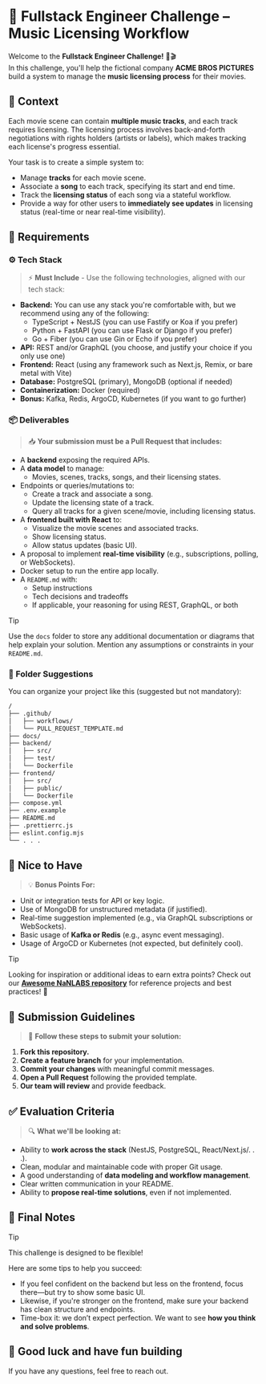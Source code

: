 # 🚀 Fullstack Engineer Challenge – Music Licensing Workflow

Welcome to the **Fullstack Engineer Challenge!** 🎸🎬  
In this challenge, you'll help the fictional company **ACME BROS PICTURES** build a system to manage the **music licensing process** for their movies.

## 🎯 Context

Each movie scene can contain **multiple music tracks**, and each track requires licensing. The licensing process involves back-and-forth negotiations with rights holders (artists or labels), which makes tracking each license's progress essential.

Your task is to create a simple system to:

- Manage **tracks** for each movie scene.
- Associate a **song** to each track, specifying its start and end time.
- Track the **licensing status** of each song via a stateful workflow.
- Provide a way for other users to **immediately see updates** in licensing status (real-time or near real-time visibility).

## 📌 Requirements

### ⚙️ Tech Stack

> ⚡ **Must Include** - Use the following technologies, aligned with our tech stack:

- **Backend:** You can use any stack you're comfortable with, but we recommend using any of the following:
  - TypeScript + NestJS (you can use Fastify or Koa if you prefer)
  - Python + FastAPI (you can use Flask or Django if you prefer)
  - Go + Fiber (you can use Gin or Echo if you prefer)
- **API:** REST and/or GraphQL (you choose, and justify your choice if you only use one)
- **Frontend:** React (using any framework such as Next.js, Remix, or bare metal with Vite)
- **Database:** PostgreSQL (primary), MongoDB (optional if needed)
- **Containerization:** Docker (required)
- **Bonus:** Kafka, Redis, ArgoCD, Kubernetes (if you want to go further)

### 📦 Deliverables

> 📥 **Your submission must be a Pull Request that includes:**

- A **backend** exposing the required APIs.
- A **data model** to manage:
  - Movies, scenes, tracks, songs, and their licensing states.
- Endpoints or queries/mutations to:
  - Create a track and associate a song.
  - Update the licensing state of a track.
  - Query all tracks for a given scene/movie, including licensing status.
- A **frontend built with React** to:
  - Visualize the movie scenes and associated tracks.
  - Show licensing status.
  - Allow status updates (basic UI).
- A proposal to implement **real-time visibility** (e.g., subscriptions, polling, or WebSockets).
- Docker setup to run the entire app locally.
- A `README.md` with:
  - Setup instructions
  - Tech decisions and tradeoffs
  - If applicable, your reasoning for using REST, GraphQL, or both

> [!TIP]
> Use the `docs` folder to store any additional documentation or diagrams that help explain your solution.
> Mention any assumptions or constraints in your `README.md`.

### 📂 Folder Suggestions

You can organize your project like this (suggested but not mandatory):

```txt
/
├── .github/
│   ├── workflows/
│   └── PULL_REQUEST_TEMPLATE.md
├── docs/
├── backend/
│   ├── src/
│   ├── test/
│   └── Dockerfile
├── frontend/
│   ├── src/
│   ├── public/
│   └── Dockerfile
├── compose.yml
├── .env.example
├── README.md
├── .prettierrc.js
├── eslint.config.mjs
└── . . .
```

## 🌟 Nice to Have

> 💡 **Bonus Points For:**

- Unit or integration tests for API or key logic.
- Use of MongoDB for unstructured metadata (if justified).
- Real-time suggestion implemented (e.g., via GraphQL subscriptions or WebSockets).
- Basic usage of **Kafka or Redis** (e.g., async event messaging).
- Usage of ArgoCD or Kubernetes (not expected, but definitely cool).

> [!TIP]
> Looking for inspiration or additional ideas to earn extra points? Check out our **[Awesome NaNLABS repository](https://github.com/nanlabs/awesome-nan)** for reference projects and best practices! 🚀

## 🧪 Submission Guidelines

> 📌 **Follow these steps to submit your solution:**

1. **Fork this repository.**
2. **Create a feature branch** for your implementation.
3. **Commit your changes** with meaningful commit messages.
4. **Open a Pull Request** following the provided template.
5. **Our team will review** and provide feedback.

## ✅ Evaluation Criteria

> 🔍 **What we'll be looking at:**

- Ability to **work across the stack** (NestJS, PostgreSQL, React/Next.js/. . .).
- Clean, modular and maintainable code with proper Git usage.
- A good understanding of **data modeling and workflow management**.
- Clear written communication in your README.
- Ability to **propose real-time solutions**, even if not implemented.

## 💬 Final Notes

> [!TIP]
> This challenge is designed to be flexible!

Here are some tips to help you succeed:

- If you feel confident on the backend but less on the frontend, focus there—but try to show some basic UI.
- Likewise, if you're stronger on the frontend, make sure your backend has clean structure and endpoints.
- Time-box it: we don’t expect perfection. We want to see **how you think and solve problems**.

## 🏁 Good luck and have fun building

If you have any questions, feel free to reach out.
